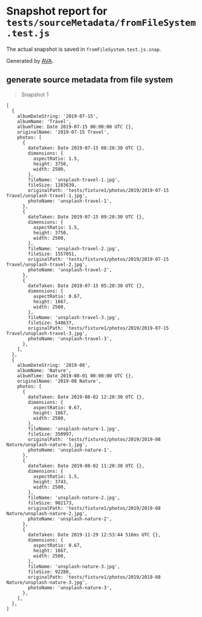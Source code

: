 # Snapshot report for `tests/sourceMetadata/fromFileSystem.test.js`

The actual snapshot is saved in `fromFileSystem.test.js.snap`.

Generated by [AVA](https://ava.li).

## generate source metadata from file system

> Snapshot 1

    [
      {
        albumDateString: '2019-07-15',
        albumName: 'Travel',
        albumTime: Date 2019-07-15 00:00:00 UTC {},
        originalName: '2019-07-15 Travel',
        photos: [
          {
            dateTaken: Date 2019-07-15 08:20:30 UTC {},
            dimensions: {
              aspectRatio: 1.5,
              height: 3750,
              width: 2500,
            },
            fileName: 'unsplash-travel-1.jpg',
            fileSize: 1283639,
            originalPath: 'tests/fixture1/photos/2019/2019-07-15 Travel/unsplash-travel-1.jpg',
            photoName: 'unsplash-travel-1',
          },
          {
            dateTaken: Date 2019-07-15 09:20:30 UTC {},
            dimensions: {
              aspectRatio: 1.5,
              height: 3750,
              width: 2500,
            },
            fileName: 'unsplash-travel-2.jpg',
            fileSize: 1557051,
            originalPath: 'tests/fixture1/photos/2019/2019-07-15 Travel/unsplash-travel-2.jpg',
            photoName: 'unsplash-travel-2',
          },
          {
            dateTaken: Date 2019-07-15 05:20:30 UTC {},
            dimensions: {
              aspectRatio: 0.67,
              height: 1667,
              width: 2500,
            },
            fileName: 'unsplash-travel-3.jpg',
            fileSize: 548637,
            originalPath: 'tests/fixture1/photos/2019/2019-07-15 Travel/unsplash-travel-3.jpg',
            photoName: 'unsplash-travel-3',
          },
        ],
      },
      {
        albumDateString: '2019-08',
        albumName: 'Nature',
        albumTime: Date 2019-08-01 00:00:00 UTC {},
        originalName: '2019-08 Nature',
        photos: [
          {
            dateTaken: Date 2019-08-02 12:20:30 UTC {},
            dimensions: {
              aspectRatio: 0.67,
              height: 1667,
              width: 2500,
            },
            fileName: 'unsplash-nature-1.jpg',
            fileSize: 350997,
            originalPath: 'tests/fixture1/photos/2019/2019-08 Nature/unsplash-nature-1.jpg',
            photoName: 'unsplash-nature-1',
          },
          {
            dateTaken: Date 2019-08-02 11:20:30 UTC {},
            dimensions: {
              aspectRatio: 1.5,
              height: 3743,
              width: 2500,
            },
            fileName: 'unsplash-nature-2.jpg',
            fileSize: 902173,
            originalPath: 'tests/fixture1/photos/2019/2019-08 Nature/unsplash-nature-2.jpg',
            photoName: 'unsplash-nature-2',
          },
          {
            dateTaken: Date 2019-11-29 12:53:44 516ms UTC {},
            dimensions: {
              aspectRatio: 0.67,
              height: 1667,
              width: 2500,
            },
            fileName: 'unsplash-nature-3.jpg',
            fileSize: 92280,
            originalPath: 'tests/fixture1/photos/2019/2019-08 Nature/unsplash-nature-3.jpg',
            photoName: 'unsplash-nature-3',
          },
        ],
      },
    ]
